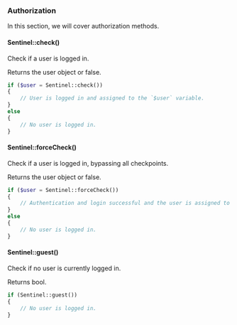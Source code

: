 ### Authorization

In this section, we will cover authorization methods.

#### Sentinel::check()

Check if a user is logged in.

Returns the user object or false.

```php
if ($user = Sentinel::check())
{
	// User is logged in and assigned to the `$user` variable.
}
else
{
	// No user is logged in.
}
```

#### Sentinel::forceCheck()

Check if a user is logged in, bypassing all checkpoints.

Returns the user object or false.

```php
if ($user = Sentinel::forceCheck())
{
	// Authentication and login successful and the user is assigned to the `$user` variable.
}
else
{
	// No user is logged in.
}
```

#### Sentinel::guest()

Check if no user is currently logged in.

Returns bool.

```php
if (Sentinel::guest())
{
	// No user is logged in.
}
```
